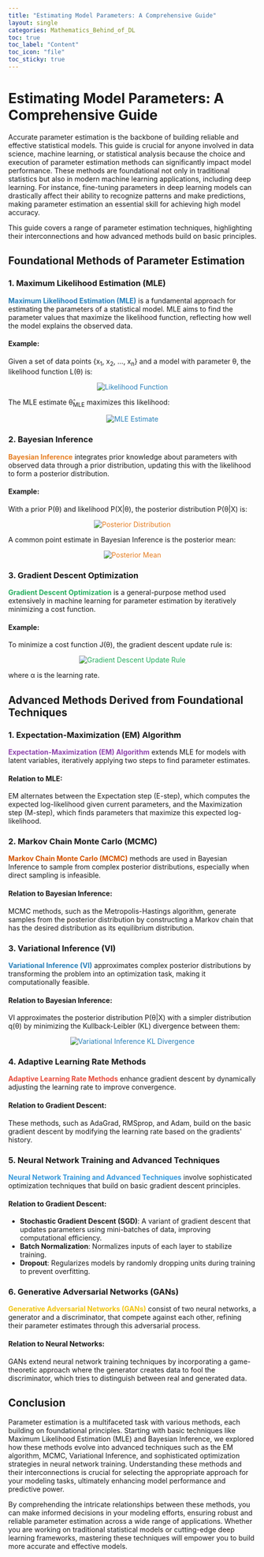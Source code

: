 ```yaml
---
title: "Estimating Model Parameters: A Comprehensive Guide"
layout: single
categories: Mathematics_Behind_of_DL
toc: true
toc_label: "Content"
toc_icon: "file"
toc_sticky: true      
---
```

# Estimating Model Parameters: A Comprehensive Guide

Accurate parameter estimation is the backbone of building reliable and effective statistical models. This guide is crucial for anyone involved in data science, machine learning, or statistical analysis because the choice and execution of parameter estimation methods can significantly impact model performance. These methods are foundational not only in traditional statistics but also in modern machine learning applications, including deep learning. For instance, fine-tuning parameters in deep learning models can drastically affect their ability to recognize patterns and make predictions, making parameter estimation an essential skill for achieving high model accuracy.

This guide covers a range of parameter estimation techniques, highlighting their interconnections and how advanced methods build on basic principles.

## Foundational Methods of Parameter Estimation

### 1. Maximum Likelihood Estimation (MLE)

<span style="color: #2980B9;">**Maximum Likelihood Estimation (MLE)**</span> is a fundamental approach for estimating the parameters of a statistical model. MLE aims to find the parameter values that maximize the likelihood function, reflecting how well the model explains the observed data.

#### Example:
Given a set of data points {x<sub>1</sub>, x<sub>2</sub>, ..., x<sub>n</sub>} and a model with parameter θ, the likelihood function L(θ) is:
<p align="center" style="color: #2980B9;">
  <img src="https://latex.codecogs.com/svg.latex?L(\theta)=P(X|\theta)=\prod_{i=1}^{n}P(x_i|\theta)" alt="Likelihood Function" style="color: #2980B9;" />
</p>

The MLE estimate θ̂<sub>MLE</sub> maximizes this likelihood:
<p align="center" style="color: #2980B9;">
  <img src="https://latex.codecogs.com/svg.latex?\hat{\theta}_{MLE}=\arg\max_{\theta}L(\theta)" alt="MLE Estimate" style="color: #2980B9;" />
</p>

### 2. Bayesian Inference

<span style="color: #E67E22;">**Bayesian Inference**</span> integrates prior knowledge about parameters with observed data through a prior distribution, updating this with the likelihood to form a posterior distribution.

#### Example:
With a prior P(θ) and likelihood P(X|θ), the posterior distribution P(θ|X) is:
<p align="center" style="color: #E67E22;">
  <img src="https://latex.codecogs.com/svg.latex?P(\theta|X)=\frac{P(X|\theta)P(\theta)}{P(X)}" alt="Posterior Distribution" style="color: #E67E22;" />
</p>

A common point estimate in Bayesian Inference is the posterior mean:
<p align="center" style="color: #E67E22;">
  <img src="https://latex.codecogs.com/svg.latex?\hat{\theta}_{Bayes}=\mathbb{E}[\theta|X]=\int\theta P(\theta|X)d\theta" alt="Posterior Mean" style="color: #E67E22;" />
</p>

### 3. Gradient Descent Optimization

<span style="color: #27AE60;">**Gradient Descent Optimization**</span> is a general-purpose method used extensively in machine learning for parameter estimation by iteratively minimizing a cost function.

#### Example:
To minimize a cost function J(θ), the gradient descent update rule is:
<p align="center" style="color: #27AE60;">
  <img src="https://latex.codecogs.com/svg.latex?\theta:=\theta-\alpha\nabla_{\theta}J(\theta)" alt="Gradient Descent Update Rule" style="color: #27AE60;" />
</p>
where α is the learning rate.

## Advanced Methods Derived from Foundational Techniques

### 1. Expectation-Maximization (EM) Algorithm

<span style="color: #8E44AD;">**Expectation-Maximization (EM) Algorithm**</span> extends MLE for models with latent variables, iteratively applying two steps to find parameter estimates.

#### Relation to MLE:
EM alternates between the Expectation step (E-step), which computes the expected log-likelihood given current parameters, and the Maximization step (M-step), which finds parameters that maximize this expected log-likelihood.

### 2. Markov Chain Monte Carlo (MCMC)

<span style="color: #D35400;">**Markov Chain Monte Carlo (MCMC)**</span> methods are used in Bayesian Inference to sample from complex posterior distributions, especially when direct sampling is infeasible.

#### Relation to Bayesian Inference:
MCMC methods, such as the Metropolis-Hastings algorithm, generate samples from the posterior distribution by constructing a Markov chain that has the desired distribution as its equilibrium distribution.

### 3. Variational Inference (VI)

<span style="color: #2980B9;">**Variational Inference (VI)**</span> approximates complex posterior distributions by transforming the problem into an optimization task, making it computationally feasible.

#### Relation to Bayesian Inference:
VI approximates the posterior distribution P(θ|X) with a simpler distribution q(θ) by minimizing the Kullback-Leibler (KL) divergence between them:
<p align="center" style="color: #2980B9;">
  <img src="https://latex.codecogs.com/svg.latex?q^*(\theta)=\arg\min_{q\in\mathcal{Q}}D_{KL}(q(\theta)||P(\theta|X))" alt="Variational Inference KL Divergence" style="color: #2980B9;" />
</p>

### 4. Adaptive Learning Rate Methods

<span style="color: #E74C3C;">**Adaptive Learning Rate Methods**</span> enhance gradient descent by dynamically adjusting the learning rate to improve convergence.

#### Relation to Gradient Descent:
These methods, such as AdaGrad, RMSprop, and Adam, build on the basic gradient descent by modifying the learning rate based on the gradients' history.

### 5. Neural Network Training and Advanced Techniques

<span style="color: #3498DB;">**Neural Network Training and Advanced Techniques**</span> involve sophisticated optimization techniques that build on basic gradient descent principles.

#### Relation to Gradient Descent:
- **Stochastic Gradient Descent (SGD)**: A variant of gradient descent that updates parameters using mini-batches of data, improving computational efficiency.
- **Batch Normalization**: Normalizes inputs of each layer to stabilize training.
- **Dropout**: Regularizes models by randomly dropping units during training to prevent overfitting.

### 6. Generative Adversarial Networks (GANs)

<span style="color: #F1C40F;">**Generative Adversarial Networks (GANs)**</span> consist of two neural networks, a generator and a discriminator, that compete against each other, refining their parameter estimates through this adversarial process.

#### Relation to Neural Networks:
GANs extend neural network training techniques by incorporating a game-theoretic approach where the generator creates data to fool the discriminator, which tries to distinguish between real and generated data.

## Conclusion

Parameter estimation is a multifaceted task with various methods, each building on foundational principles. Starting with basic techniques like Maximum Likelihood Estimation (MLE) and Bayesian Inference, we explored how these methods evolve into advanced techniques such as the EM algorithm, MCMC, Variational Inference, and sophisticated optimization strategies in neural network training. Understanding these methods and their interconnections is crucial for selecting the appropriate approach for your modeling tasks, ultimately enhancing model performance and predictive power.

By comprehending the intricate relationships between these methods, you can make informed decisions in your modeling efforts, ensuring robust and reliable parameter estimation across a wide range of applications. Whether you are working on traditional statistical models or cutting-edge deep learning frameworks, mastering these techniques will empower you to build more accurate and effective models.
